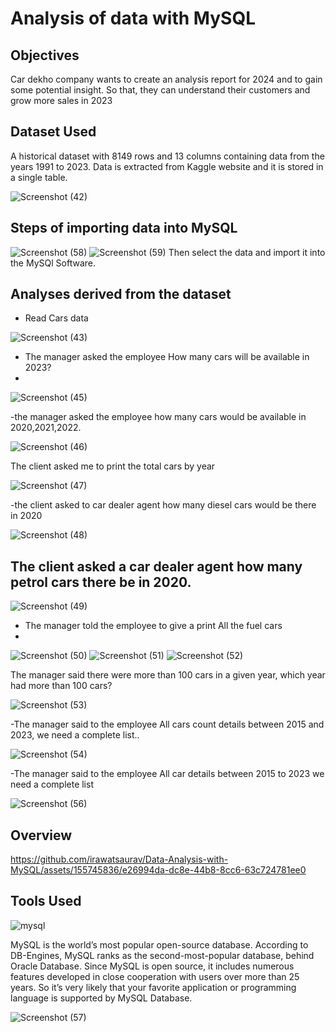 # Analysis of data with MySQL

## Objectives
Car dekho company wants to create an analysis report for 2024 and to gain some potential insight. So that, they can understand their customers and grow more sales in 2023

## Dataset Used
A historical dataset with 8149 rows and 13 columns containing data from the years 1991 to 2023. Data is extracted from Kaggle website and it is stored in a single table.

![Screenshot (42)](https://github.com/irawatsaurav/Data-Analysis-with-MySQL/assets/155745836/3de69e53-8283-4808-9541-7d0666bfc381)

## Steps of importing data into MySQL
![Screenshot (58)](https://github.com/irawatsaurav/Data-Analysis-with-MySQL/assets/155745836/35e5bc23-7206-4002-b3ed-469374701fb8)
![Screenshot (59)](https://github.com/irawatsaurav/Data-Analysis-with-MySQL/assets/155745836/c034c4b5-ef3d-40f6-a0e3-6543e584db7e)
Then select the data and import it into the MySQl Software.

## Analyses derived from the dataset

- Read Cars data

![Screenshot (43)](https://github.com/irawatsaurav/Data-Analysis-with-MySQL/assets/155745836/a5789e4a-4c5a-4fc5-b1b5-c80262731c1a)

- The manager asked the employee How many cars will be available in 2023?
- 
![Screenshot (45)](https://github.com/irawatsaurav/Data-Analysis-with-MySQL/assets/155745836/fb71d566-d396-4b12-b0bb-d9eee8b9eb0e)

-the manager asked the employee how many cars would be available in 2020,2021,2022.

![Screenshot (46)](https://github.com/irawatsaurav/Data-Analysis-with-MySQL/assets/155745836/257006c5-7c08-4033-9d8b-f7a71f765383)

The client asked me to print the total cars by year

![Screenshot (47)](https://github.com/irawatsaurav/Data-Analysis-with-MySQL/assets/155745836/601376d7-6e9e-4fab-b67b-f7e34b89f8c3)

-the client asked to car dealer agent how many diesel cars would be there in 2020

![Screenshot (48)](https://github.com/irawatsaurav/Data-Analysis-with-MySQL/assets/155745836/65f48f8c-71e9-4d04-a264-28413550f727)

The client asked a car dealer agent how many petrol cars there be in 2020.
- 
![Screenshot (49)](https://github.com/irawatsaurav/Data-Analysis-with-MySQL/assets/155745836/58b0242d-8a7f-4cb7-bf9c-d80c93702921)

- The manager told the employee to give a print All the fuel cars
- 
![Screenshot (50)](https://github.com/irawatsaurav/Data-Analysis-with-MySQL/assets/155745836/bdb9ef28-7802-4d85-8cc8-51513f449164)
![Screenshot (51)](https://github.com/irawatsaurav/Data-Analysis-with-MySQL/assets/155745836/8d862833-1cab-480e-875c-67068870e5cd)
![Screenshot (52)](https://github.com/irawatsaurav/Data-Analysis-with-MySQL/assets/155745836/0bd4fb6b-e18e-43fc-841b-58f4e10d55ee)

The manager said there were more than 100 cars in a given year, which year had more than 100 cars?

![Screenshot (53)](https://github.com/irawatsaurav/Data-Analysis-with-MySQL/assets/155745836/c5a3c1d6-64fb-4c6b-b59e-eba709db6a6b)

-The manager said to the employee All cars count details between 2015 and 2023, we need a complete list..

![Screenshot (54)](https://github.com/irawatsaurav/Data-Analysis-with-MySQL/assets/155745836/1724868c-ec87-4082-9060-65b72fa85fae)

-The manager said to the employee All car details between 2015 to 2023 we need a complete list 

![Screenshot (56)](https://github.com/irawatsaurav/Data-Analysis-with-MySQL/assets/155745836/5bcd4624-02f9-441c-86a1-15198b132ca2)

## Overview

https://github.com/irawatsaurav/Data-Analysis-with-MySQL/assets/155745836/e26994da-dc8e-44b8-8cc6-63c724781ee0

## Tools Used
![mysql](https://github.com/irawatsaurav/Data-Analysis-with-MySQL/assets/155745836/228966d3-5643-4857-9028-3f5bc4d6accf)

MySQL is the world’s most popular open-source database. According to DB-Engines, MySQL ranks as the second-most-popular database, behind Oracle Database. Since MySQL is open source, it includes numerous features developed in close cooperation with users over more than 25 years. So it’s very likely that your favorite application or programming language is supported by MySQL Database.

![Screenshot (57)](https://github.com/irawatsaurav/Data-Analysis-with-MySQL/assets/155745836/823aecde-6bc8-4542-bc71-d66806f8b1da)



